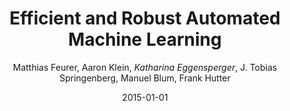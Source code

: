 ---
title: "Efficient and Robust Automated Machine Learning"
author: "Matthias Feurer, Aaron Klein, *Katharina Eggensperger*, J. Tobias Springenberg, Manuel Blum, Frank Hutter"
collection: publications
permalink: /publication/2015-NEURIPS-ASKL
date: 2015-01-01
venue: "Advances in Neural Information Processing Systems 28 (NeurIPS'15)"
poster: 'https://ml.informatik.uni-freiburg.de/wp-content/uploads/papers/15-NIPS-auto-sklearn-poster.pdf'
paperurl: 'https://papers.nips.cc/paper/5872-efficient-and-robust-automated-machine-learning'
code: 'https://github.com/automl/auto-sklearn'
---
